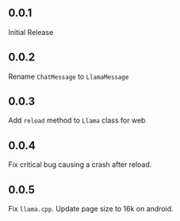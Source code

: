 ## 0.0.1

Initial Release

## 0.0.2
Rename `ChatMessage` to `LlamaMessage`

## 0.0.3
Add `reload` method to `Llama` class for web

## 0.0.4
Fix critical bug causing a crash after reload.

## 0.0.5
Fix `llama.cpp`.
Update page size to 16k on android.